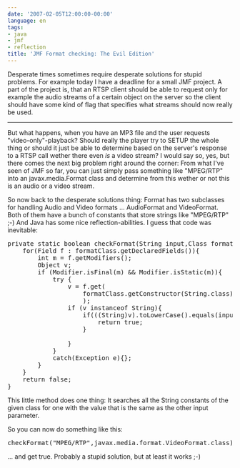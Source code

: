 ```yaml
---
date: '2007-02-05T12:00:00-00:00'
language: en
tags:
- java
- jmf
- reflection
title: 'JMF Format checking: The Evil Edition'
---
```



Desperate times sometimes require desperate solutions for stupid problems. For example today I have a deadline for a small JMF project. A part of the project is, that an RTSP client should be able to request only for example the audio streams of a certain object on the server so the client should have some kind of flag that specifies what streams should now really be used.


-------------------------------


But what happens, when you have an MP3 file and the user requests "video-only"-playback? Should really the player try to SETUP the whole thing or should it just be able to determine based on the server's response to a RTSP call wether there even _is_ a video stream? I would say so, yes, but there comes the next big problem right around the corner: From what I've seen of JMF so far, you can just simply pass something like "MPEG/RTP" into an javax.media.Format class and determine from this wether or not this is an audio or a video stream.

So now back to the desperate solutions thing: Format has two subclasses for handling Audio and Video formats ... AudioFormat and VideoFormat. Both of them have a bunch of constants that store strings like "MPEG/RTP" ;-) And Java has some nice reflection-abilities. I guess that code was inevitable:

<pre class="code java"><span class="k">private</span> <span class="k">static</span> <span class="kt">boolean</span> <span class="n">checkFormat</span><span class="o">(</span><span class="n">String</span> <span class="n">input</span><span class="o">,</span><span class="n">Class</span> <span class="n">formatClass</span><span class="o">){</span>
	<span class="k">for</span><span class="o">(</span><span class="n">Field</span> <span class="n">f</span> <span class="o">:</span> <span class="n">formatClass</span><span class="o">.</span><span class="n">getDeclaredFields</span><span class="o">()){</span>
		<span class="kt">int</span> <span class="n">m</span> <span class="o">=</span> <span class="n">f</span><span class="o">.</span><span class="n">getModifiers</span><span class="o">();</span>
		<span class="n">Object</span> <span class="n">v</span><span class="o">;</span>
		<span class="k">if</span> <span class="o">(</span><span class="n">Modifier</span><span class="o">.</span><span class="n">isFinal</span><span class="o">(</span><span class="n">m</span><span class="o">)</span> <span class="o">&amp;&amp;</span> <span class="n">Modifier</span><span class="o">.</span><span class="n">isStatic</span><span class="o">(</span><span class="n">m</span><span class="o">)){</span>
			<span class="k">try</span> <span class="o">{</span>
				<span class="n">v</span> <span class="o">=</span> <span class="n">f</span><span class="o">.</span><span class="n">get</span><span class="o">(</span>
					<span class="n">formatClass</span><span class="o">.</span><span class="n">getConstructor</span><span class="o">(</span><span class="n">String</span><span class="o">.</span><span class="n">class</span><span class="o">).</span><span class="n">newInstance</span><span class="o">(</span><span class="s">&quot;&quot;</span><span class="o">)</span>
					<span class="o">);</span>
				<span class="k">if</span> <span class="o">(</span><span class="n">v</span> <span class="k">instanceof</span> <span class="n">String</span><span class="o">){</span>
					<span class="k">if</span><span class="o">(((</span><span class="n">String</span><span class="o">)</span><span class="n">v</span><span class="o">).</span><span class="n">toLowerCase</span><span class="o">().</span><span class="n">equals</span><span class="o">(</span><span class="n">input</span><span class="o">.</span><span class="n">toLowerCase</span><span class="o">())){</span>
						<span class="k">return</span> <span class="kc">true</span><span class="o">;</span>
					<span class="o">}</span>

				<span class="o">}</span>
			<span class="o">}</span>
			<span class="k">catch</span><span class="o">(</span><span class="n">Exception</span> <span class="n">e</span><span class="o">){};</span>
		<span class="o">}</span>
	<span class="o">}</span>
	<span class="k">return</span> <span class="kc">false</span><span class="o">;</span>
<span class="o">}</span></pre>


This little method does one thing: It searches all the String constants of the given class for one with the value that is the same as the other input parameter.

So you can now do something like this:

<pre class="code java">
<span class="n">checkFormat</span><span class="o">(</span><span class="s">&quot;MPEG/RTP&quot;</span><span class="o">,</span><span class="n">javax</span><span class="o">.</span><span class="n">media</span><span class="o">.</span><span class="n">format</span><span class="o">.</span><span class="n">VideoFormat</span><span class="o">.</span><span class="n">class</span><span class="o">));</span>
</pre>

... and get true. Probably a stupid solution, but at least it works ;-)